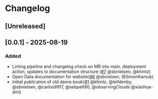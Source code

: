 # Changelog

## [Unreleased]

## [0.0.1] - 2025-08-19
### Added
 - Linting pipeline and changelog check on MR into main, deployment action, updates to documentation structure ([#7](https://github.com/dmidk/danradocs/pull/7) @sbnielsen, @khintz)
 - Open Data documentation for website([#6](https://github.com/dmidk/danradocs/pull/6) @sbnielsen, @SimonKamuk)
 - Initial publication of old danra-book([#1](https://github.com/dmidk/danradocs/pull/1) @khintz, @leifdenby, @sbnielsen, @carlos9917, @sebpelt90, @observingClouds @xiaohua-dmi)